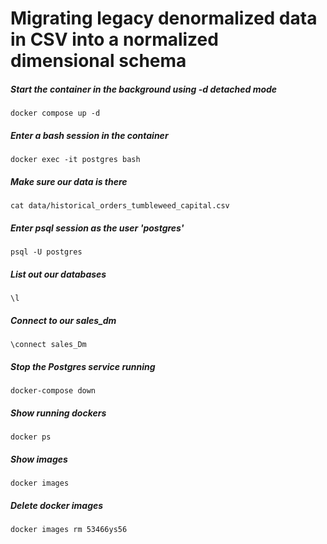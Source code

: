 # Migrating legacy denormalized data in CSV into a normalized dimensional schema 


##### Start the container in the background using -d detached mode
```
docker compose up -d
```
##### Enter a bash session in the container
```
docker exec -it postgres bash
```
##### Make sure our data is there
```
cat data/historical_orders_tumbleweed_capital.csv
```

##### Enter psql session as the user 'postgres'
```
psql -U postgres
```
##### List out our databases
```
\l
```
##### Connect to our sales_dm
```
\connect sales_Dm
```

##### Stop the Postgres service running
```
docker-compose down
```


##### Show running dockers
```
docker ps
```

##### Show images
```
docker images
```

##### Delete docker images
```
docker images rm 53466ys56
```
